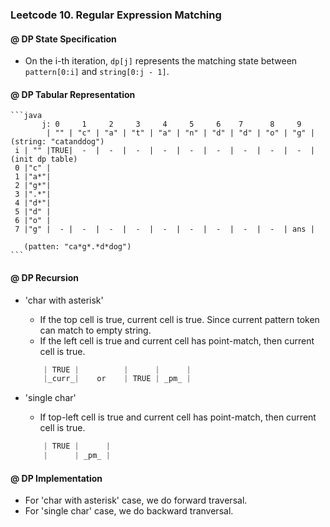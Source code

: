 ### Leetcode 10. Regular Expression Matching

#### @ DP State Specification
 - On the i-th iteration, `dp[j]` represents the matching state between `pattern[0:i]` and `string[0:j - 1]`.

#### @ DP Tabular Representation
    ```java
           j: 0     1     2     3     4     5     6    7      8     9 
            | "" | "c" | "a" | "t" | "a" | "n" | "d" | "d" | "o" | "g" | (string: "catanddog")
     i | "" |TRUE|  -  |  -  |  -  |  -  |  -  |  -  |  -  |  -  |  -  | (init dp table)   
     0 |"c" |
     1 |"a*"|
     2 |"g*"|
     3 |".*"|
     4 |"d*"|
     5 |"d" |
     6 |"o" |
     7 |"g" |  - |  -  |  -  |  -  |  -  |  -  |  -  |  -  |  -  | ans |
    
       (patten: "ca*g*.*d*dog")
    ```

#### @ DP Recursion
 - 'char with asterisk'
    - If the top cell is true, current cell is true. Since current pattern token can match to empty string.
    - If the left cell is true and current cell has point-match, then current cell is true.
    ```java
        | TRUE |          |      |      |
        |_curr_|    or    | TRUE | _pm_ |
    ```

 - 'single char'
    - If top-left cell is true and current cell has point-match, then current cell is true.
    ```java
        | TRUE |      | 
        |      | _pm_ |
    ```

#### @ DP Implementation
 - For 'char with asterisk' case, we do forward traversal.
 - For 'single char' case, we do backward tranversal.
 